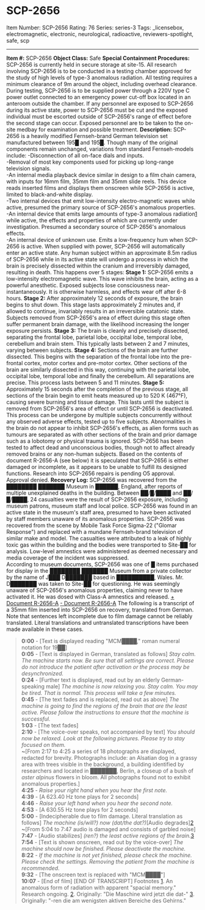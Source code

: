 # SCP-2656
Item Number: SCP-2656
Rating: 76
Series: series-3
Tags: _licensebox, electromagnetic, electronic, neurological, radioactive, reviewers-spotlight, safe, scp

---

**Item #:** SCP-2656
**Object Class:** Safe
**Special Containment Procedures:** SCP-2656 is currently held in secure storage at site-15. All research involving SCP-2656 is to be conducted in a testing chamber approved for the study of high levels of type-3 anomalous radiation. All testing requires a minimum clearance of 9m around the object, including overhead clearance. During testing, SCP-2656 is to be supplied power through a 220V type C power outlet connected to an emergency power cut-off box located in an anteroom outside the chamber.
If any personnel are exposed to SCP-2656 during its active state, power to SCP-2656 must be cut and the exposed individual must be escorted outside of SCP-2656's range of effect before the second stage can occur. Exposed personnel are to be taken to the on-site medbay for examination and possible treatment.
**Description:** SCP-2656 is a heavily modified Fernseh-brand German television set manufactured between 195█ and 195█. Though many of the original components remain unchanged, variations from standard Fernseh-models include:
-Disconnection of all on-face dials and inputs.  
-Removal of most key components used for picking up long-range television signals.  
-An internal media playback device similar in design to a film chain camera, with inputs for 16mm film, 35mm film and 35mm slide reels. This device reads inserted films and displays them onscreen while SCP-2656 is active, limited to black-and-white display.  
-Two internal devices that emit low-intensity electro-magnetic waves while active, presumed the primary source of SCP-2656's anomalous properties.  
-An internal device that emits large amounts of type-3 anomalous radiation[1](javascript:;) while active, the effects and properties of which are currently under investigation. Presumed a secondary source of SCP-2656's anomalous effects.  
-An internal device of unknown use. Emits a low-frequency hum when SCP-2656 is active.
When supplied with power, SCP-2656 will automatically enter an active state. Any human subject within an approximate 8.5m radius of SCP-2656 while in its active state will undergo a process in which the brain is precisely dissected within the cranium and irreversibly damaged, resulting in death. This happens over 5 stages:
**Stage 1:** SCP-2656 emits a low-intensity electromagnetic wave. This wave inhibits the brain, acting as a powerful anesthetic. Exposed subjects lose consciousness near-instantaneously. It is otherwise harmless, and effects wear off after 6-8 hours.
**Stage 2:** After approximately 12 seconds of exposure, the brain begins to shut down. This stage lasts approximately 2 minutes and, if allowed to continue, invariably results in an irreversible catatonic state. Subjects removed from SCP-2656's area of effect during this stage often suffer permanent brain damage, with the likelihood increasing the longer exposure persists.
**Stage 3:** The brain is cleanly and precisely dissected, separating the frontal lobe, parietal lobe, occipital lobe, temporal lobe, cerebellum and brain stem. This typically lasts between 2 and 7 minutes, varying between subjects.
**Stage 4:** Sections of the brain are further dissected. This begins with the separation of the frontal lobe into the pre-frontal cortex, motor cortex and pre-motor cortex. Other sections of the brain are similarly dissected in this way, continuing with the parietal lobe, occipital lobe, temporal lobe and finally the cerebellum. All separations are precise. This process lasts between 5 and 11 minutes.
**Stage 5:** Approximately 15 seconds after the completion of the previous stage, all sections of the brain begin to emit heats measured up to 520 K (467°F), causing severe burning and tissue damage. This lasts until the subject is removed from SCP-2656's area of effect or until SCP-2656 is deactivated.
This process can be undergone by multiple subjects concurrently without any observed adverse effects, tested up to five subjects. Abnormalities in the brain do not appear to inhibit SCP-2656's effects, as alien forms such as tumours are separated as with other sections of the brain and prior damage such as a lobotomy or physical trauma is ignored. SCP-2656 has been tested to affect dead and unconscious bodies, though not to affect already removed brains or any non-human subjects.
Based on the contents of document R-2656-A (see below) it is speculated that SCP-2656 is either damaged or incomplete, as it appears to be unable to fulfill its designed functions. Research into SCP-2656 repairs is pending O5 approval.  
Approval denied.
**Recovery Log:** SCP-2656 was recovered from the ████████ ███████ Museum in ██████, England, after reports of multiple unexplained deaths in the building. Between ██/█/████ and ██/█/████, 24 casualties were the result of SCP-2656 exposure, including museum patrons, museum staff and local police. SCP-2656 was found in an active state in the museum's staff area, presumed to have been activated by staff members unaware of its anomalous properties. SCP-2656 was recovered from the scene by Mobile Task Force Sigma-22 ("Glomar Response") and replaced with a mundane Fernseh-brand television of similar make and model. The casualties were attributed to a leak of highly toxic gas within the building and the bodies were transported to Site-██ for analysis. Low-level amnestics were administered as deemed necessary and media coverage of the incident was suppressed.  
According to museum documents, SCP-2656 was one of █ items purchased for display in the ████████ ███████ Museum from a private collector by the name of J███ D███████ based in ██████████, Wales. Mr. D███████ was taken to Site-██ for questioning. He was seemingly unaware of SCP-2656's anomalous properties, claiming never to have activated it. He was dosed with Class-A amnestics and released.
[\+ Document R-2656-A](javascript:;)
[\- Document R-2656-A](javascript:;)
The following is a transcript of a 35mm film inserted into SCP-2656 on recovery, translated from German.  
Note that sentences left incomplete due to film damage cannot be reliably translated. Literal translations and untranslated transcriptions have been made available in these cases.
> **0:00** \- [Text is displayed reading "MCM████," roman numeral notation for 19██]  
>  **0:05** \- [Text is displayed in German, translated as follows] _Stay calm. The machine starts now. Be sure that all settings are correct. Please do not introduce the patient after activation or the process may be desynchronized._  
>  **0:24** \- [Further text is displayed, read out by an elderly German-speaking male] _The machine is now relaxing you. Stay calm. You may be tired. That is normal. This process will take a few minutes._  
>  **0:45** \- [The text fades and is replaced, read out as above] _The machine is going to find the regions of the brain that are the least active. Please follow the instructions to ensure that the machine is successful._  
>  **1:03** \- [The text fades]  
>  **2:10** \- [The voice-over speaks, not accompanied by text] _You should now be relaxed. Look at the following pictures. Please try to stay focused on them._  
>  **~**[From 2:17 to 4:25 a series of 18 photographs are displayed, redacted for brevity. Photographs include: an Alsatian dog in a grassy area with trees visible in the background, a building identified by researchers and located in ███████, Berlin, a closeup of a bush of _aster alpinus_ flowers in bloom. All photographs found not to exhibit anomalous properties.]  
>  **4:25** \- _Raise your right hand when you hear the first note._  
>  **4:39** \- [A 623.40 Hz tone plays for 2 seconds]  
>  **4:46** \- _Raise your left hand when you hear the second note._  
>  **4:53** \- [A 630.55 Hz tone plays for 2 seconds]  
>  **5:00** \- [Indecipherable due to film damage. Literal translation as follows] _The machine (is/will?) now (dat/the dat?)_[Audio degrades][2](javascript:;)  
>  **~**[From 5:04 to 7:47 audio is damaged and consists of garbled noise]  
>  **7:47** \- [Audio stabilizes] _(ren?) the least active regions of the brain._[3](javascript:;)  
>  **7:54** \- [Text is shown onscreen, read out by the voice-over] _The machine should now be finished. Please deactivate the machine._  
>  **8:22** \- _If the machine is not yet finished, please check the machine. Please check the settings. Removing the patient from the machine is recommended._  
>  **9:32** \- [The onscreen text is replaced with "MCM████"]  
>  **10:07** \- [End of film]
> [END OF TRANSCRIPT]
Footnotes
[1](javascript:;). An anomalous form of radiation with apparent "spacial memory." Research ongoing.
[2](javascript:;). Originally: "Die Maschine wird jetzt die dat-"
[3](javascript:;). Originally: "-ren die am wenigsten aktiven Bereiche des Gehirns."